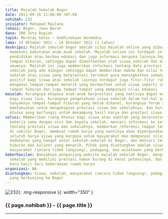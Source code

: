 ```yaml
---
title: Majalah Sekolah Bogor
date: 2011-09-16 11:08:00 +07:00
nohibah: 232
inisiator: Mohamad Maulana
lokasi: Bogor, Jawa Barat
dana: 300 Juta Rupiah
topik: Meretas batas – kebhinekaan bermedia
lama: 24 Oktober 2011 – 24 Oktober 2012 (1 tahun)
deskripsi: Majalah sekolah bogor adalah situs majalah online yang dibuat khusus untuk
  memenuhi kebutuhan anak-anak sekolah. Majalah online ini terdapat informasi tentang
  pendidikan atau berbau edukasi dan juga informasi berguna lainnya.Seperti kuliner,
  tempat hiburan, sehingga dapat dimanfaatkan oleh siswa,sekolah dan masyarakat pada
  umumnya. Majalah ini juga memberikan informasi tentang data prestasi siswa atau
  sekolah yang ada dibogor sehingga dapat memberikan makna dan nilai tersendiri bagi
  sekolah atau siswa yang berprestasi tersebut guna meningkatkan semangat dalam berkompetisi
  positif bagi siswa atau sekolah lainnya terdapat juga fitur-fitur rubrik khusus
  mengenai tempat-tempat menarik yang bermanfaat untuk siswa seperti informasi kuliner,
  tempat hiburan dan juga tempat-tempat yang mempunyai nilai edukasi
masalah: Kurangnya ekspose anak-anak berprestasi yang nantinya dapat menjadi motivasi
  bagi siswa lain, kurangnya pengetahuan siswa sekolah dalam hal-hal yang berbau birokrasi,
  banyaknya tempat-tempat hiburan yang belum dikenal, kurangnya forum atau media yang
  memfokuskan untuk mengekspose prestasi siswa dan sekolahnya, dan kurangnya wadah
  khusus yang berfungsi untuk menampung hasil karya dan prestasi siswa
solusi: Memberikan ruang khusus bagi siswa atau sekolah yang berprestasi untuk bereksplorasi,
  bekerja sama dengan osis dan kepala sekolah, mencari informasi ke setiap sekolah
  tentang prestasi siswa dan sekolahnya, memberkan referensi tempat-tempat menarik
  di sekitar Bogor, membuat rumah karya yang nantinya akan dipergunakan untuk menampung
  seluruh karya siswa yang berguna untuk masyarakat dan mempunyai nilai jual, menciptakan
  kedekatan yang hangat antar sekolah-sekolah di Bogor, dan mencari tempat-tempat
  hiburan dan kuliner yang menarik. Pihak yang diuntungkan adalah siswa, sekolah,
  masyarakat (secara tidak langsung), pedagang, dan wisatawan yang berkunjung ke Bogor
keberhasilan: Banyaknya pengunjung website majalah sekolah Bogor, mengangkat potensi
  sekolah yang memiliki prestasi namun kurang di kenal potensinya, dan timbulnya karya-karya
  baru hasil dari keberadaan rumah karya
organisasi: NA
diuntungkan: Siswa, sekolah, masyarakat (secara tidak langsung), pedagang, dan wisatawan
  yang berkunjung ke Bogor
---
```


![232](/static/img/hibahcmb/232.png){: .img-responsive }{: width="350" }

### {{ page.nohibah }} - {{ page.title }}

---

